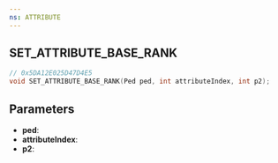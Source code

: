 ```yaml
---
ns: ATTRIBUTE
---
```

## SET_ATTRIBUTE_BASE_RANK

```c
// 0x5DA12E025D47D4E5
void SET_ATTRIBUTE_BASE_RANK(Ped ped, int attributeIndex, int p2);
```

## Parameters
* **ped**:
* **attributeIndex**:
* **p2**:
